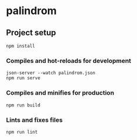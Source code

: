# palindrom

## Project setup
```
npm install
```

### Compiles and hot-reloads for development
```
json-server --watch palindrom.json
npm run serve
```

### Compiles and minifies for production
```
npm run build
```

### Lints and fixes files
```
npm run lint
```

